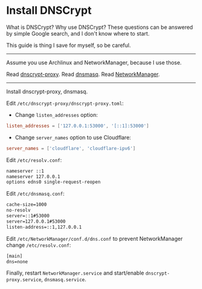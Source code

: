 # Install DNSCrypt

What is DNSCrypt? Why use DNSCrypt? These questions can be answered by simple Google search, and I don't know where to start.

This guide is thing I save for myself, so be careful.

---

Assume you use Archlinux and NetworkManager, because I use those.

Read [dnscrypt-proxy](https://wiki.archlinux.org/index.php/Dnscrypt-proxy).
Read [dnsmasq](https://wiki.archlinux.org/index.php/Dnsmasq).
Read [NetworkManager](https://wiki.archlinux.org/index.php/NetworkManager).

---

Install dnscrypt-proxy, dnsmasq.

Edit `/etc/dnscrypt-proxy/dnscrypt-proxy.toml`:

- Change `listen_addresses` option:

```toml
listen_addresses = ['127.0.0.1:53000', '[::1]:53000']
```

- Change `server_names` option to use Cloudflare:

```toml
server_names = ['cloudflare', 'cloudflare-ipv6']
```

Edit `/etc/resolv.conf`:

```txt
nameserver ::1
nameserver 127.0.0.1
options edns0 single-request-reopen
```

Edit `/etc/dnsmasq.conf`:

```txt
cache-size=1000
no-resolv
server=::1#53000
server=127.0.0.1#53000
listen-address=::1,127.0.0.1
```

Edit `/etc/NetworkManager/conf.d/dns.conf` to prevent NetworkManager change `/etc/resolv.conf`:

```txt
[main]
dns=none
```

Finally, restart `NetworkManager.service` and start/enable `dnscrypt-proxy.service`, `dnsmasq.service`.
